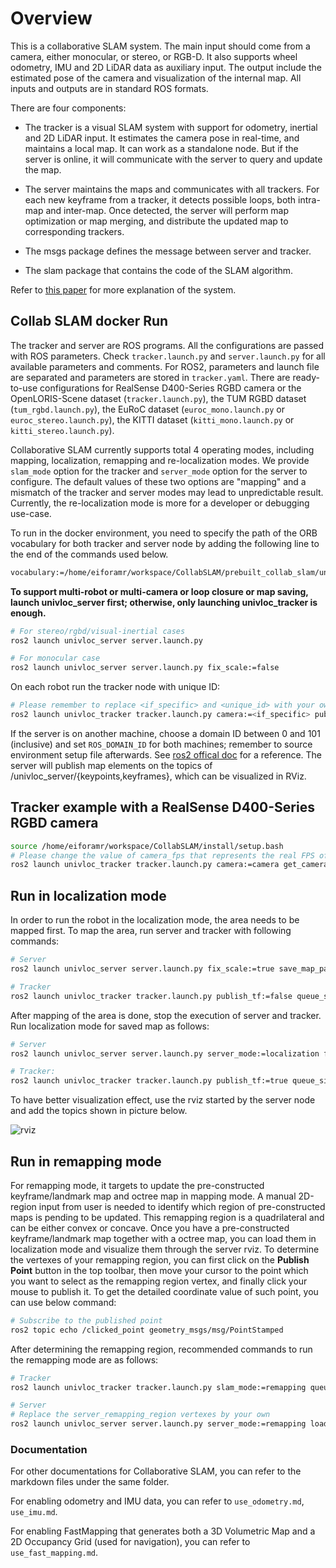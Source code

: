 # Overview

This is a collaborative SLAM system. The main input should come from a camera, either monocular, or stereo, or RGB-D. It also supports wheel odometry, IMU and 2D LiDAR data as auxiliary input. The output include the estimated pose of the camera and visualization of the internal map. All inputs and outputs are in standard ROS formats.

There are four components:

- The tracker is a visual SLAM system with support for odometry, inertial and 2D LiDAR input. It estimates the camera pose in real-time, and maintains a local map. It can work as a standalone node. But if the server is online, it will communicate with the server to query and update the map.

- The server maintains the maps and communicates with all trackers. For each new keyframe from a tracker, it detects possible loops, both intra-map and inter-map. Once detected, the server will perform map optimization or map merging, and distribute the updated map to corresponding trackers.

- The msgs package defines the message between server and tracker.

- The slam package that contains the code of the SLAM algorithm.

Refer to [this paper](https://arxiv.org/abs/2102.03228) for more explanation of the system.

## Collab SLAM docker Run

The tracker and server are ROS programs. All the configurations are passed with ROS parameters. Check `tracker.launch.py` and `server.launch.py` for all available parameters and comments. For ROS2, parameters and launch file are separated and parameters are stored in `tracker.yaml`. There are ready-to-use configurations for RealSense D400-Series RGBD camera or the OpenLORIS-Scene dataset (`tracker.launch.py`), the TUM RGBD dataset (`tum_rgbd.launch.py`), the EuRoC dataset (`euroc_mono.launch.py` or `euroc_stereo.launch.py`), the KITTI dataset (`kitti_mono.launch.py` or `kitti_stereo.launch.py`).

Collaborative SLAM currently supports total 4 operating modes, including mapping, localization, remapping and re-localization modes. We provide `slam_mode` option for the tracker and `server_mode` option for the server to configure. The default values of these two options are "mapping" and a mismatch of the tracker and server modes may lead to unpredictable result. Currently, the re-localization mode is more for a developer or debugging use-case.

To run in the docker environment, you need to specify the path of the ORB vocabulary for both tracker and server node by adding the following line to the end of the commands used below.

```bash
vocabulary:=/home/eiforamr/workspace/CollabSLAM/prebuilt_collab_slam/univloc_tracker/share/univloc_tracker/config/orb_vocab.dbow2
```

**To support multi-robot or multi-camera or loop closure or map saving, launch univloc_server first; otherwise, only launching univloc_tracker is enough.**

```bash
# For stereo/rgbd/visual-inertial cases
ros2 launch univloc_server server.launch.py

# For monocular case
ros2 launch univloc_server server.launch.py fix_scale:=false
```

On each robot run the tracker node with unique ID:

```bash
# Please remember to replace <if_specific> and <unique_id> with your own setup
ros2 launch univloc_tracker tracker.launch.py camera:=<if_specific> publish_tf:=false queue_size:=0 ID:=<unique_id> rviz:=false gui:=false camera_fps:=30.0
```

If the server is on another machine, choose a domain ID between 0 and 101 (inclusive) and set `ROS_DOMAIN_ID` for both machines; remember to source environment setup file afterwards. See [ros2 offical doc](https://docs.ros.org/en/foxy/Concepts/About-Domain-ID.html) for a reference. The server will publish map elements on the topics of /univloc_server/{keypoints,keyframes}, which can be visualized in RViz.

## **Tracker example with a RealSense D400-Series RGBD camera**

```bash
source /home/eiforamr/workspace/CollabSLAM/install/setup.bash
# Please change the value of camera_fps that represents the real FPS of input camera images, the default value is 30.0 if you don't specify it
ros2 launch univloc_tracker tracker.launch.py camera:=camera get_camera_extrin_from_tf:=false pub_tf_child_frame:=camera_link camera_fps:=30.0
```

## **Run in localization mode**

In order to run the robot in the localization mode, the area needs to be mapped first. To map the area, run server and tracker with following commands:

```bash
# Server
ros2 launch univloc_server server.launch.py fix_scale:=true save_map_path:=/path_to_save_map.msg save_traj_folder:=/path_to_traj/

# Tracker
ros2 launch univloc_tracker tracker.launch.py publish_tf:=false queue_size:=0 rviz:=false gui:=false slam_mode:=mapping use_odom:=<true|false> camera_fps:=30.0
```

After mapping of the area is done, stop the execution of server and tracker. Run localization mode for saved map as follows:

```bash
# Server
ros2 launch univloc_server server.launch.py server_mode:=localization fix_scale:=true load_map_path:=/path_to_saved_map.msg

# Tracker:
ros2 launch univloc_tracker tracker.launch.py publish_tf:=true queue_size:=0 rviz:=false gui:=true slam_mode:=localization map_frame:=map-0 camera_fps:=30.0
```

To have better visualization effect, use the rviz started by the server node and add the topics shown in picture below.

![rviz](./collab_slam_localization_rviz.jpg)

## **Run in remapping mode**

For remapping mode, it targets to update the pre-constructed keyframe/landmark map and octree map in mapping mode. A manual 2D-region input from user is needed to identify which region of pre-constructed maps is pending to be updated. This remapping region is a quadrilateral and can be either convex or concave. Once you have a
pre-constructed keyframe/landmark map together with a octree map, you can load them in localization mode and visualize them through the server rviz. To determine the vertexes of your remapping region, you can first click on the **Publish Point** button in the top toolbar, then move your cursor to the point which you want to
select as the remapping region vertex, and finally click your mouse to publish it. To get the detailed coordinate value of such point, you can use below command:

```bash
# Subscribe to the published point
ros2 topic echo /clicked_point geometry_msgs/msg/PointStamped
```

After determining the remapping region, recommended commands to run the remapping mode are as follows:

```bash
# Tracker
ros2 launch univloc_tracker tracker.launch.py slam_mode:=remapping queue_size:=0 gui:=false rviz:=false octree_load_path:=/path_to_saved_octree_map/xx.bin enable_fast_mapping:=true octree_store_path:=/path_for_saving_updated_octree_map/xxx.bin

# Server
# Replace the server_remapping_region vertexes by your own
ros2 launch univloc_server server.launch.py server_mode:=remapping load_map_path:=/path_to_saved_keyframe_landmark_map/xx.msg server_remapping_region:="[P1.x, P1.y, ... , P4.x, P4.y]" save_map_path:=/path_for_saving_updated_keyframe_landmark_map/xxx.msg
```

### Documentation

For other documentations for Collaborative SLAM, you can refer to the markdown files under the same folder.

For enabling odometry and IMU data, you can refer to `use_odometry.md`, `use_imu.md`.

For enabling FastMapping that generates both a 3D Volumetric Map and a 2D Occupancy Grid (used for navigation), you can refer to `use_fast_mapping.md`.
